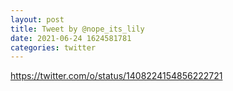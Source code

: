 ```yaml
--- 
layout: post 
title: Tweet by @nope_its_lily 
date: 2021-06-24 1624581781 
categories: twitter 
--- 
```

https://twitter.com/o/status/1408224154856222721